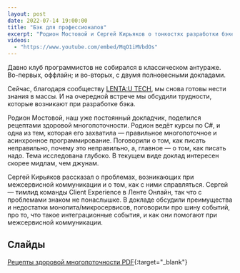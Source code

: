 ```yaml
---
layout: post
date: 2022-07-14 19:00:00
title: "Бэк для профессионалов"
excerpt: "Родион Мостовой и Сергей Кирьяков о тонкостях разработки бэкенда."
videos:
  - "https://www.youtube.com/embed/MqO1iMVbdOs"
---
```


Давно клуб программистов не собирался в классическом антураже. Во-первых, оффлайн; и во-вторых, с двумя полновесными докладами.

Сейчас, благодаря сообществу [LENTA:U TECH](https://habr.com/ru/company/lenta_utkonos_tech/profile/), мы снова готовы нести знания в массы. И на очередной встрече мы обсудили трудности, которые возникают при разработке бэка.

Родион Мостовой, наш уже постоянный докладчик, поделился рецептами здоровой многопоточности. Родион ведёт курсы по C#, и одна из тем, которая его захватила — правильное многопоточное и асинхронное программирование. Поговорили о том, как писать неправильно, почему это неправильно, а, главное — о том, как писать надо. Тема исследована глубоко. В текущем виде доклад интересен скорее мидлам, чем джунам.

Сергей Кирьяков рассказал о проблемах, возникающих при межсервисной коммуникации и о том, как с ними справляться. Сергей — тимлид команды Client Experience в Ленте Онлайн, так что с проблемами знаком не понаслышке. В докладе обсудили преимущества и недостатки монолита/микросервисов, поговорили про шину событий, про то, что такое интеграционные события, и как они помогают при межсервисной коммуникации.

## Слайды

[Рецепты здоровой многопоточности PDF](/downloads/multithreading-of-healthy-person.pdf){:target="_blank"}
